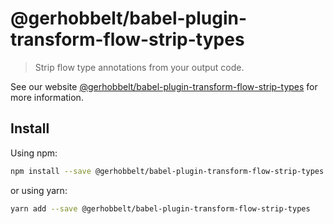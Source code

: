 # @gerhobbelt/babel-plugin-transform-flow-strip-types

> Strip flow type annotations from your output code.

See our website [@gerhobbelt/babel-plugin-transform-flow-strip-types](https://new.babeljs.io/docs/en/next/babel-plugin-transform-flow-strip-types.html) for more information.

## Install

Using npm:

```sh
npm install --save @gerhobbelt/babel-plugin-transform-flow-strip-types
```

or using yarn:

```sh
yarn add --save @gerhobbelt/babel-plugin-transform-flow-strip-types
```
